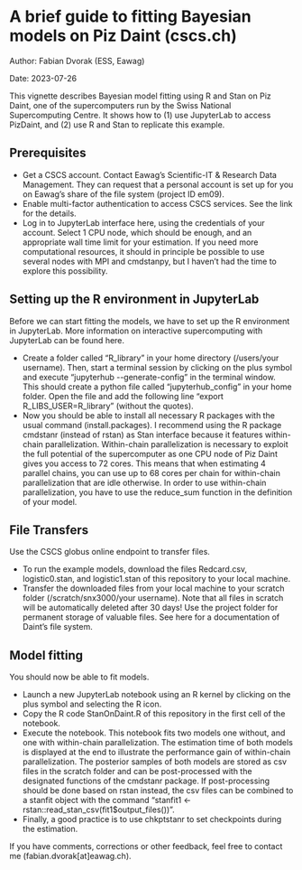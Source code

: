 # A brief guide to fitting Bayesian models on Piz Daint (cscs.ch)
Author: Fabian Dvorak (ESS, Eawag)

Date: 2023-07-26

This vignette describes Bayesian model fitting using R and Stan on Piz Daint, one of the supercomputers run by the Swiss National Supercomputing Centre. It shows how to (1) use JupyterLab to access PizDaint, and (2) use R and Stan to replicate this example.

## Prerequisites 
* Get a CSCS account. Contact Eawag’s Scientific-IT & Research Data Management. They can request that a personal account is set up for you on Eawag’s share of the file system (project ID em09).
* Enable multi-factor authentication to access CSCS services. See the link for the details.
* Log in to JupyterLab interface here, using the credentials of your account. Select 1 CPU node, which should be enough, and an appropriate wall time limit for your estimation. If you need more computational resources, it should in principle be possible to use several nodes with MPI and cmdstanpy, but I haven’t had the time to explore this possibility.

## Setting up the R environment in JupyterLab
Before we can start fitting the models, we have to set up the R environment in JupyterLab. More information on interactive supercomputing with JupyterLab can be found here.
* Create a folder called “R_library” in your home directory (/users/your username). Then, start a terminal session by clicking on the plus symbol and execute “jupyterhub --generate-config” in the terminal window. This should create a python file called “jupyterhub_config” in your home folder. Open the file and add the following line “export R_LIBS_USER=R_library” (without the quotes).
* Now you should be able to install all necessary R packages with the usual command (install.packages). I recommend using the R package cmdstanr (instead of rstan) as Stan interface because it features within-chain parallelization. Within-chain parallelization is necessary to exploit the full potential of the supercomputer as one CPU node of Piz Daint gives you access to 72 cores. This means that when estimating 4 parallel chains, you can use up to 68 cores per chain for within-chain parallelization that are idle otherwise. In order to use within-chain parallelization, you have to use the reduce_sum function in the definition of your model.

## File Transfers
Use the CSCS globus online endpoint to transfer files. 
* To run the example models, download the files Redcard.csv, logistic0.stan, and logistic1.stan of this repository to your local machine. 
* Transfer the downloaded files from your local machine to your scratch folder (/scratch/snx3000/your username). Note that all files in scratch will be automatically deleted after 30 days! Use the project folder for permanent storage of valuable files. See here for a documentation of Daint’s file system.

## Model fitting
You should now be able to fit models.
* Launch a new JupyterLab notebook using an R kernel by clicking on the plus symbol and selecting the R icon.
* Copy the R code StanOnDaint.R of this repository in the first cell of the notebook. 
* Execute the notebook. This notebook fits two models one without, and one with within-chain parallelization. The estimation time of both models is displayed at the end to illustrate the performance gain of within-chain parallelization. The posterior samples of both models are stored as csv files in the scratch folder and can be post-processed with the designated functions of the cmdstanr package. If post-processing should be done based on rstan instead, the csv files can be combined to a stanfit object with the command “stanfit1 <- rstan::read_stan_csv(fit1$output_files())”.
* Finally, a good practice is to use chkptstanr to set checkpoints during the estimation.

If you have comments, corrections or other feedback, feel free to contact me (fabian.dvorak[at]eawag.ch).
